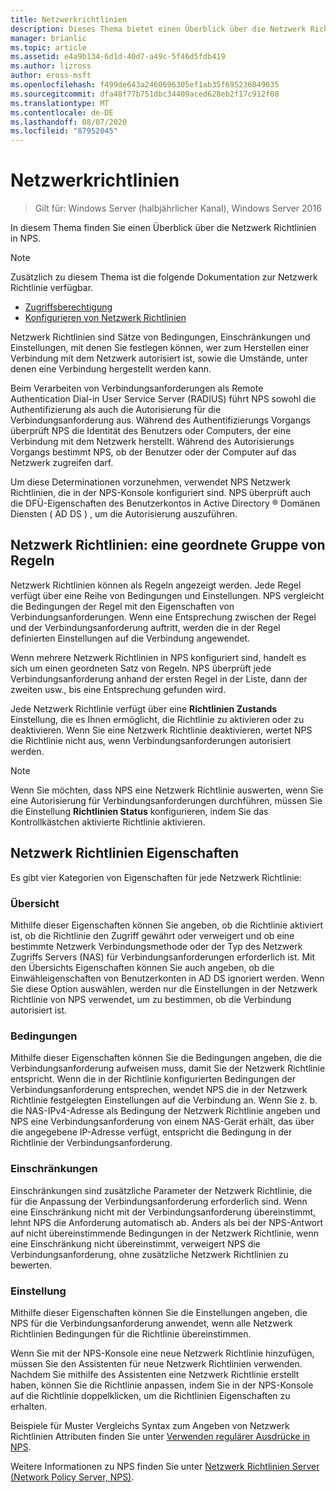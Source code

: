 ```yaml
---
title: Netzwerkrichtlinien
description: Dieses Thema bietet einen Überblick über die Netzwerk Richtlinien für den Netzwerk Richtlinien Server unter Windows Server 2016 und enthält Links zu weiteren Anleitungen zu NPS.
manager: brianlic
ms.topic: article
ms.assetid: e4a9b134-6d1d-40d7-a49c-5f46d5fdb419
ms.author: lizross
author: eross-msft
ms.openlocfilehash: f499de643a2460696305ef1ab35f695236849035
ms.sourcegitcommit: dfa48f77b751dbc34409aced628eb2f17c912f08
ms.translationtype: MT
ms.contentlocale: de-DE
ms.lasthandoff: 08/07/2020
ms.locfileid: "87952045"
---
```

# <a name="network-policies"></a>Netzwerkrichtlinien

>Gilt für: Windows Server (halbjährlicher Kanal), Windows Server 2016

In diesem Thema finden Sie einen Überblick über die Netzwerk Richtlinien in NPS.

>[!NOTE]
>Zusätzlich zu diesem Thema ist die folgende Dokumentation zur Netzwerk Richtlinie verfügbar.
> - [Zugriffsberechtigung](nps-np-access.md)
> - [Konfigurieren von Netzwerk Richtlinien](nps-np-configure.md)

Netzwerk Richtlinien sind Sätze von Bedingungen, Einschränkungen und Einstellungen, mit denen Sie festlegen können, wer zum Herstellen einer Verbindung mit dem Netzwerk autorisiert ist, sowie die Umstände, unter denen eine Verbindung hergestellt werden kann.

Beim Verarbeiten von Verbindungsanforderungen als Remote Authentication Dial-in User Service Server (RADIUS) führt NPS sowohl die Authentifizierung als auch die Autorisierung für die Verbindungsanforderung aus. Während des Authentifizierungs Vorgangs überprüft NPS die Identität des Benutzers oder Computers, der eine Verbindung mit dem Netzwerk herstellt. Während des Autorisierungs Vorgangs bestimmt NPS, ob der Benutzer oder der Computer auf das Netzwerk zugreifen darf.

Um diese Determinationen vorzunehmen, verwendet NPS Netzwerk Richtlinien, die in der NPS-Konsole konfiguriert sind. NPS überprüft auch die DFÜ-Eigenschaften des Benutzerkontos in Active Directory &reg; Domänen Diensten \( AD DS \) , um die Autorisierung auszuführen.

## <a name="network-policies---an-ordered-set-of-rules"></a>Netzwerk Richtlinien: eine geordnete Gruppe von Regeln

Netzwerk Richtlinien können als Regeln angezeigt werden. Jede Regel verfügt über eine Reihe von Bedingungen und Einstellungen. NPS vergleicht die Bedingungen der Regel mit den Eigenschaften von Verbindungsanforderungen. Wenn eine Entsprechung zwischen der Regel und der Verbindungsanforderung auftritt, werden die in der Regel definierten Einstellungen auf die Verbindung angewendet.

Wenn mehrere Netzwerk Richtlinien in NPS konfiguriert sind, handelt es sich um einen geordneten Satz von Regeln. NPS überprüft jede Verbindungsanforderung anhand der ersten Regel in der Liste, dann der zweiten usw., bis eine Entsprechung gefunden wird.

Jede Netzwerk Richtlinie verfügt über eine **Richtlinien Zustands** Einstellung, die es Ihnen ermöglicht, die Richtlinie zu aktivieren oder zu deaktivieren. Wenn Sie eine Netzwerk Richtlinie deaktivieren, wertet NPS die Richtlinie nicht aus, wenn Verbindungsanforderungen autorisiert werden.

>[!NOTE]
>Wenn Sie möchten, dass NPS eine Netzwerk Richtlinie auswerten, wenn Sie eine Autorisierung für Verbindungsanforderungen durchführen, müssen Sie die Einstellung **Richtlinien Status** konfigurieren, indem Sie das Kontrollkästchen aktivierte Richtlinie aktivieren.

## <a name="network-policy-properties"></a>Netzwerk Richtlinien Eigenschaften

Es gibt vier Kategorien von Eigenschaften für jede Netzwerk Richtlinie:

### <a name="overview"></a>Übersicht

 Mithilfe dieser Eigenschaften können Sie angeben, ob die Richtlinie aktiviert ist, ob die Richtlinie den Zugriff gewährt oder verweigert und ob eine bestimmte Netzwerk Verbindungsmethode oder der Typ des Netzwerk Zugriffs Servers (NAS) für Verbindungsanforderungen erforderlich ist. Mit den Übersichts Eigenschaften können Sie auch angeben, ob die Einwähleigenschaften von Benutzerkonten in AD DS ignoriert werden. Wenn Sie diese Option auswählen, werden nur die Einstellungen in der Netzwerk Richtlinie von NPS verwendet, um zu bestimmen, ob die Verbindung autorisiert ist.


### <a name="conditions"></a>Bedingungen

 Mithilfe dieser Eigenschaften können Sie die Bedingungen angeben, die die Verbindungsanforderung aufweisen muss, damit Sie der Netzwerk Richtlinie entspricht. Wenn die in der Richtlinie konfigurierten Bedingungen der Verbindungsanforderung entsprechen, wendet NPS die in der Netzwerk Richtlinie festgelegten Einstellungen auf die Verbindung an. Wenn Sie z. b. die NAS-IPv4-Adresse als Bedingung der Netzwerk Richtlinie angeben und NPS eine Verbindungsanforderung von einem NAS-Gerät erhält, das über die angegebene IP-Adresse verfügt, entspricht die Bedingung in der Richtlinie der Verbindungsanforderung.


### <a name="constraints"></a>Einschränkungen

 Einschränkungen sind zusätzliche Parameter der Netzwerk Richtlinie, die für die Anpassung der Verbindungsanforderung erforderlich sind. Wenn eine Einschränkung nicht mit der Verbindungsanforderung übereinstimmt, lehnt NPS die Anforderung automatisch ab. Anders als bei der NPS-Antwort auf nicht übereinstimmende Bedingungen in der Netzwerk Richtlinie, wenn eine Einschränkung nicht übereinstimmt, verweigert NPS die Verbindungsanforderung, ohne zusätzliche Netzwerk Richtlinien zu bewerten.

### <a name="settings"></a>Einstellung

 Mithilfe dieser Eigenschaften können Sie die Einstellungen angeben, die NPS für die Verbindungsanforderung anwendet, wenn alle Netzwerk Richtlinien Bedingungen für die Richtlinie übereinstimmen.

Wenn Sie mit der NPS-Konsole eine neue Netzwerk Richtlinie hinzufügen, müssen Sie den Assistenten für neue Netzwerk Richtlinien verwenden. Nachdem Sie mithilfe des Assistenten eine Netzwerk Richtlinie erstellt haben, können Sie die Richtlinie anpassen, indem Sie in der NPS-Konsole auf die Richtlinie doppelklicken, um die Richtlinien Eigenschaften zu erhalten.

Beispiele für Muster Vergleichs Syntax zum Angeben von Netzwerk Richtlinien Attributen finden Sie unter [Verwenden regulärer Ausdrücke in NPS](nps-crp-reg-expressions.md).

Weitere Informationen zu NPS finden Sie unter [Netzwerk Richtlinien Server (Network Policy Server, NPS)](nps-top.md).
